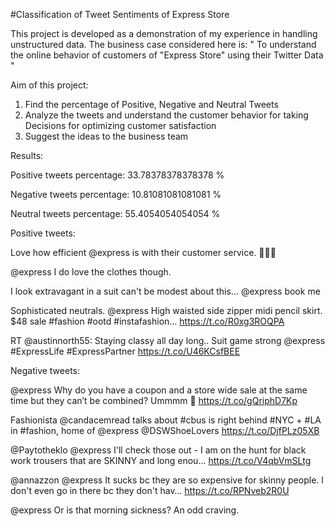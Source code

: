 #Classification of Tweet Sentiments of Express Store

This project is developed as a demonstration of my experience in handling unstructured data. The business case considered here is:
" To understand the online behavior of customers of "Express Store" using their Twitter Data "

Aim of this project:
1) Find the percentage of Positive, Negative and Neutral Tweets
2) Analyze the tweets and understand the customer behavior for taking Decisions for optimizing customer satisfaction
3) Suggest the ideas to the business team


Results:

Positive tweets percentage: 33.78378378378378 %

Negative tweets percentage: 10.81081081081081 %

Neutral tweets percentage: 55.4054054054054 %


Positive tweets:

Love how efficient @express is with their customer service. 👍🏾😃

@express I do love the clothes though.

I look extravagant in a suit can't be modest about this... @express book me

Sophisticated neutrals. @express High waisted side zipper midi pencil skirt. $48 sale
#fashion #ootd #instafashion… https://t.co/R0xg3ROQPA

RT @austinnorth55: Staying classy all day long.. Suit game strong @express #ExpressLife #ExpressPartner https://t.co/U46KCsfBEE


Negative tweets:

@express Why do you have a coupon and a store wide sale at the same time but they can’t be combined? Ummmm 🤔 https://t.co/gQriphD7Kp

Fashionista @candacemread talks about #cbus is right behind #NYC + #LA in #fashion, home of @express  @DSWShoeLovers https://t.co/DjfPLz05XB

@Paytotheklo @express I'll check those out - I am on the hunt for black work trousers that are SKINNY and long enou… https://t.co/V4qbVmSLtg

@annazzon @express It sucks bc they are so expensive for skinny people.  I don't even go in there bc they don't hav… https://t.co/RPNveb2R0U

@express Or is that morning sickness? An odd craving.

